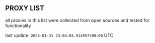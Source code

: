 ## PROXY LIST

all proxies in this list were collected from open sources and tested for functionality

last update: `2025-01-31 23:04:04.914957+00:00` UTC